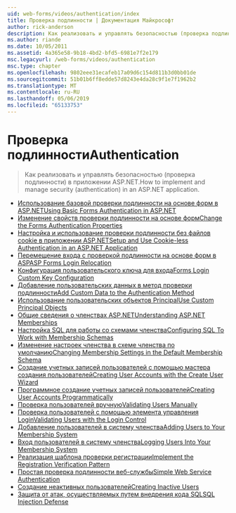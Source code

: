 ```yaml
---
uid: web-forms/videos/authentication/index
title: Проверка подлинности | Документация Майкрософт
author: rick-anderson
description: Как реализовать и управлять безопасностью (проверка подлинности) в приложении ASP.NET.
ms.author: riande
ms.date: 10/05/2011
ms.assetid: 4a365e58-9b18-4bd2-bfd5-6981e7f2e179
msc.legacyurl: /web-forms/videos/authentication
msc.type: chapter
ms.openlocfilehash: 9802eee31ecafeb17a09d6c154d811b3d0bb01de
ms.sourcegitcommit: 51b01b6ff8edde57d8243e4da28c9f1e7f1962b2
ms.translationtype: MT
ms.contentlocale: ru-RU
ms.lasthandoff: 05/06/2019
ms.locfileid: "65133753"
---
```

# <a name="authentication"></a><span data-ttu-id="5627b-103">Проверка подлинности</span><span class="sxs-lookup"><span data-stu-id="5627b-103">Authentication</span></span>

> <span data-ttu-id="5627b-104">Как реализовать и управлять безопасностью (проверка подлинности) в приложении ASP.NET.</span><span class="sxs-lookup"><span data-stu-id="5627b-104">How to implement and manage security (authentication) in an ASP.NET application.</span></span>

- [<span data-ttu-id="5627b-105">Использование базовой проверки подлинности на основе форм в ASP.NET</span><span class="sxs-lookup"><span data-stu-id="5627b-105">Using Basic Forms Authentication in ASP.NET</span></span>](using-basic-forms-authentication-in-aspnet.md)
- [<span data-ttu-id="5627b-106">Изменение свойств проверки подлинности на основе форм</span><span class="sxs-lookup"><span data-stu-id="5627b-106">Change the Forms Authentication Properties</span></span>](how-to-change-the-forms-authentication-properties.md)
- [<span data-ttu-id="5627b-107">Настройка и использование проверки подлинности без файлов cookie в приложении ASP.NET</span><span class="sxs-lookup"><span data-stu-id="5627b-107">Setup and Use Cookie-less Authentication in an ASP.NET Application</span></span>](how-to-setup-and-use-cookie-less-authentication-in-an-aspnet-application.md)
- [<span data-ttu-id="5627b-108">Перемещение входа с проверкой подлинности на основе форм в ASP</span><span class="sxs-lookup"><span data-stu-id="5627b-108">ASP Forms Login Relocation</span></span>](asp-forms-login-relocation.md)
- [<span data-ttu-id="5627b-109">Конфигурация пользовательского ключа для входа</span><span class="sxs-lookup"><span data-stu-id="5627b-109">Forms Login Custom Key Configuration</span></span>](forms-login-custom-key-configuration.md)
- [<span data-ttu-id="5627b-110">Добавление пользовательских данных в метод проверки подлинности</span><span class="sxs-lookup"><span data-stu-id="5627b-110">Add Custom Data to the Authentication Method</span></span>](add-custom-data-to-the-authentication-method.md)
- [<span data-ttu-id="5627b-111">Использование пользовательских объектов Principal</span><span class="sxs-lookup"><span data-stu-id="5627b-111">Use Custom Principal Objects</span></span>](use-custom-principal-objects.md)
- [<span data-ttu-id="5627b-112">Общие сведения о членствах ASP.NET</span><span class="sxs-lookup"><span data-stu-id="5627b-112">Understanding ASP.NET Memberships</span></span>](understanding-aspnet-memberships.md)
- [<span data-ttu-id="5627b-113">Настройка SQL для работы со схемами членства</span><span class="sxs-lookup"><span data-stu-id="5627b-113">Configuring SQL To Work with Membership Schemas</span></span>](configuring-sql-to-work-with-membership-schemas.md)
- [<span data-ttu-id="5627b-114">Изменение настроек членства в схеме членства по умолчанию</span><span class="sxs-lookup"><span data-stu-id="5627b-114">Changing Membership Settings in the Default Membership Schema</span></span>](changing-membership-settings-in-the-default-membership-schema.md)
- [<span data-ttu-id="5627b-115">Создание учетных записей пользователей с помощью мастера создания пользователей</span><span class="sxs-lookup"><span data-stu-id="5627b-115">Creating User Accounts with the Create User Wizard</span></span>](creating-user-accounts-with-the-create-user-wizard.md)
- [<span data-ttu-id="5627b-116">Программное создание учетных записей пользователей</span><span class="sxs-lookup"><span data-stu-id="5627b-116">Creating User Accounts Programmatically</span></span>](creating-user-accounts-programmatically.md)
- [<span data-ttu-id="5627b-117">Проверка пользователей вручную</span><span class="sxs-lookup"><span data-stu-id="5627b-117">Validating Users Manually</span></span>](validating-users-manually.md)
- [<span data-ttu-id="5627b-118">Проверка пользователей с помощью элемента управления Login</span><span class="sxs-lookup"><span data-stu-id="5627b-118">Validating Users with the Login Control</span></span>](validating-users-with-the-login-control.md)
- [<span data-ttu-id="5627b-119">Добавление пользователей в систему членства</span><span class="sxs-lookup"><span data-stu-id="5627b-119">Adding Users to Your Membership System</span></span>](adding-users-to-your-membership-system.md)
- [<span data-ttu-id="5627b-120">Вход пользователей в систему членства</span><span class="sxs-lookup"><span data-stu-id="5627b-120">Logging Users Into Your Membership System</span></span>](logging-users-into-your-membership-system.md)
- [<span data-ttu-id="5627b-121">Реализация шаблона проверки регистрации</span><span class="sxs-lookup"><span data-stu-id="5627b-121">Implement the Registration Verification Pattern</span></span>](implement-the-registration-verification-pattern.md)
- [<span data-ttu-id="5627b-122">Простая проверка подлинности веб-службы</span><span class="sxs-lookup"><span data-stu-id="5627b-122">Simple Web Service Authentication</span></span>](simple-web-service-authentication.md)
- [<span data-ttu-id="5627b-123">Создание неактивных пользователей</span><span class="sxs-lookup"><span data-stu-id="5627b-123">Creating Inactive Users</span></span>](creating-inactive-users.md)
- [<span data-ttu-id="5627b-124">Защита от атак, осуществляемых путем внедрения кода SQL</span><span class="sxs-lookup"><span data-stu-id="5627b-124">SQL Injection Defense</span></span>](sql-injection-defense.md)
